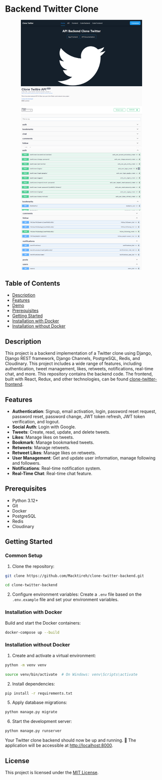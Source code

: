 # Backend Twitter Clone

<p align="center">
  <img src="https://raw.githubusercontent.com/Macktireh/Media/main/images/clone-twitter-back.png" alt="Home screen" width=400>
  <img src="https://raw.githubusercontent.com/Macktireh/Media/main/images/clone-twitter-api1.png" alt="Home screen" width=400>
  <img src="https://raw.githubusercontent.com/Macktireh/Media/main/images/clone-twitter-api2.png" alt="Home screen" width=400>
  <img src="https://raw.githubusercontent.com/Macktireh/Media/main/images/clone-twitter-api3.png" alt="Home screen" width=400>
</p>

## Table of Contents
- [Description](#description)
- [Features](#features)
- [Demo](#demo)
- [Prerequisites](#prerequisites)
- [Getting Started](#getting-started)
- [Installation with Docker](#installation-with-docker)
- [Installation without Docker](#installation-without-docker)


## Description

This project is a backend implementation of a Twitter clone using Django, Django REST framework, Django Channels, PostgreSQL, Redis, and Cloudinary. This project includes a wide range of features, including authentication, tweet management, likes, retweets, notifications, real-time chat, and more. This repository contains the backend code. The frontend, built with React, Redux, and other technologies, can be found [clone-twitter-frontend](https://github.com/Macktireh/clone-twitter-frontend).


## Features

- **Authentication**: Signup, email activation, login, password reset request, password reset, password change, JWT token refresh, JWT token verification, and logout.
- **Social Auth**: Login with Google.
- **Tweets**: Create, read, update, and delete tweets.
- **Likes**: Manage likes on tweets.
- **Bookmark**: Manage bookmarked tweets.
- **Retweets**: Manage retweets.
- **Retweet Likes**: Manage likes on retweets.
- **User Management**: Get and update user information, manage following and followers.
- **Notifications**: Real-time notification system.
- **Real-Time Chat**: Real-time chat feature.


## Prerequisites

- Python 3.12+
- Git
- Docker
- PostgreSQL
- Redis
- Cloudinary


## Getting Started

### Common Setup

1. Clone the repository:

```sh
git clone https://github.com/Macktireh/clone-twitter-backend.git
```
```sh
cd clone-twitter-backend
```

2. Configure environment variables: Create a `.env` file based on the `.env.example` file and set your environment variables.

### Installation with Docker

Build and start the Docker containers:

```bash
docker-compose up --build
```

### Installation without Docker

1. Create and activate a virtual environment:

```bash
python -m venv venv
```
```bash
source venv/bin/activate  # On Windows: venv\Scripts\activate
```

2. Install dependencies:

```bash
pip install -r requirements.txt
```
5. Apply database migrations:

```bash
python manage.py migrate
```

6. Start the development server:

```bash
python manage.py runserver
```
Your Twitter clone backend should now be up and running. 🎉
The application will be accessible at [http://localhost:8000](http://localhost:8000).


## License

This project is licensed under the [MIT License](LICENSE).